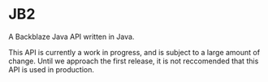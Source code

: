 # JB2
A Backblaze Java API written in Java.

This API is currently a work in progress, and is subject to a large amount of change. Until we approach the first release, it is not reccomended that this API is used in production.
